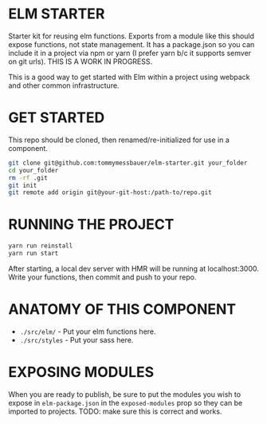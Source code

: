 # ELM STARTER

Starter kit for reusing elm functions. Exports from a module like this should expose functions, not state management. It has a package.json so you can include it in a project via npm or yarn (I prefer yarn b/c it supports semver on git urls). THIS IS A WORK IN PROGRESS.

This is a good way to get started with Elm within a project using webpack and other common infrastructure.

# GET STARTED

This repo should be cloned, then renamed/re-initialized for use in a component.

```bash
git clone git@github.com:tommymessbauer/elm-starter.git your_folder
cd your_folder
rm -rf .git
git init
git remote add origin git@your-git-host:/path-to/repo.git
```

# RUNNING THE PROJECT

```bash
yarn run reinstall
yarn run start
```

After starting, a local dev server with HMR will be running at localhost:3000. Write your functions, then commit and push to your repo.

# ANATOMY OF THIS COMPONENT

* `./src/elm/` - Put your elm functions here. 
* `./src/styles` - Put your sass here.

# EXPOSING MODULES

When you are ready to publish, be sure to put the modules you wish to expose in `elm-package.json` in the `exposed-modules` prop so they can be imported to projects. TODO: make sure this is correct and works.